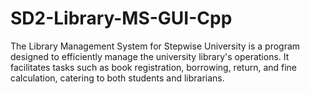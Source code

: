 # SD2-Library-MS-GUI-Cpp
The Library Management System for Stepwise University is a program designed to efficiently manage the university library's operations. It facilitates tasks such as book registration, borrowing, return, and fine calculation, catering to both students and librarians.
